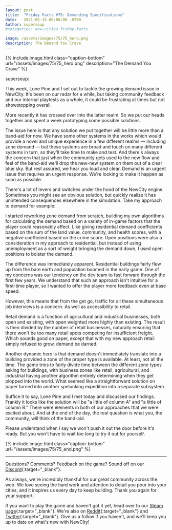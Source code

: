 ```yaml
---
layout: post
title:  "Friday Facts #75: Demanding Specifications"
date:   2021-05-15 00:00:00 -0700
Author: supersoup
#categories: new-cities friday-facts

image: /assets/images/75/75_hero.png
description: The Demand You Crave
---
```


{% include image.html class="caption-bottom"
  url="/assets/images/75/75_hero.png"
  description="The Demand You Crave"
%}

supersoup:

This week, Lone Pine and I set out to tackle the growing demand issue in NewCity. It's been on our radar for a while, but taking community feedback and our internal playtests as a whole, it could be frustrating at times but not showstopping overall. 

More recently it has crossed over into the latter realm. So we put our heads together and spent a week prototyping some possible solutions. 

The issue here is that any solution we put together will be little more than a band-aid for now. We have some other systems in the works which would provide a novel and unique experience in a few different realms — including zone demand — but these systems are broad and touch on many different systems in turn, so they'll take time to make and test. And there's always the concern that just when the community gets used to the new flow and feel of the band-aid we'll drop the new-new system on them out of a clear blue sky. 
But rest assured, we hear you loud and clear. Demand is an urgent issue that requires an urgent response. We're looking to make it happen as soon as possible. 

There's a lot of levers and switches under the hood of the NewCity engine. Sometimes you might see an obvious solution, but quickly realize it has unintended consequences elsewhere in the simulation. Take my approach to demand for example:

I started reworking zone demand from scratch, building my own algorithms for calculating the demand based on a variety of in-game factors that the player could reasonably affect. Like giving residential demand coefficients based on the sum of the land value, community, and health scores, with a negative coefficient based on the crime score. Open positions were also a consideration in my approach to residential, but instead of using unemployment as a sort of weight bringing the demand down, I used open positions to bolster the demand. 

The difference was immediately apparent. Residential buildings fairly flew up from the bare earth and population boomed in the early game. One of my concerns was our tendency on the dev team to fast forward through the first few years. We understand that such an approach isn't intuitive for a first-time player, so I wanted to offer the player more feedback even at base speed. 

However, this means that from the get go, traffic for all these simultaneous job interviews is a concern. As well as accessibility to retail. 

Retail demand is a function of agricultural and industrial businesses, both open and existing, with open weighted more highly than existing. The result is then divided by the number of retail businesses, naturally ensuring that there won't be too many retail spots competing for insufficient freight. Which sounds good on paper, except that with my new approach retail simply refused to grow, demand be darned. 

Another dynamic here is that demand doesn't immediately translate into a building provided a zone of the proper type is available. At least, not all the time. The game tries to fairly divide time between the different zone types asking for buildings, with business zones like retail, agricultural, and industrial having another algorithm entirely determining when they get plopped into the world. What seemed like a straightforward solution on paper turned into another spelunking expedition into a separate subsystem. 

Suffice it to say, Lone Pine and I met today and discussed our findings. Frankly it looks like the solution will be "a little of column A" and "a little of column B." There were elements in both of our approaches that we were excited about. And at the end of the day, the real question is what you, the community, will think of the band-aid. 

Please understand when I say we won't push it out the door before it's ready. But you won't have to wait too long to try it out for yourself. 

{% include image.html class="caption-bottom"
  url="/assets/images/75/75_end.png"
%}


---

Questions? Comments? Feedback on the game? Sound off on our [Discord]{:target="_blank"}.

As always, we're incredibly thankful for our great community across the web. We love seeing the hard work and attention to detail you pour into your cities, and it inspires us every day to keep building. Thank you again for your support.

If you want to play the game and haven't got it yet, head over to our [Steam page]{:target="_blank"}. We're also on [Reddit]{:target="_blank"} and [Twitter]{:target="_blank"}. Give us a follow if you haven't, and we'll keep you up to date on what's new with NewCity!

[Hearthstone]: https://playhearthstone.com/
[Discord]:  http://discord.gg/cz6t4J5
[Steam page]: https://store.steampowered.com/app/1067860/NewCity/
[Reddit]: https://www.reddit.com/r/NewCity
[Twitter]: https://twitter.com/lone_pine_games


